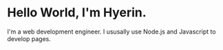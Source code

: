 # Hello World, I'm Hyerin.

I'm a web development engineer.
I ususally use Node.js and Javascript to develop pages.
